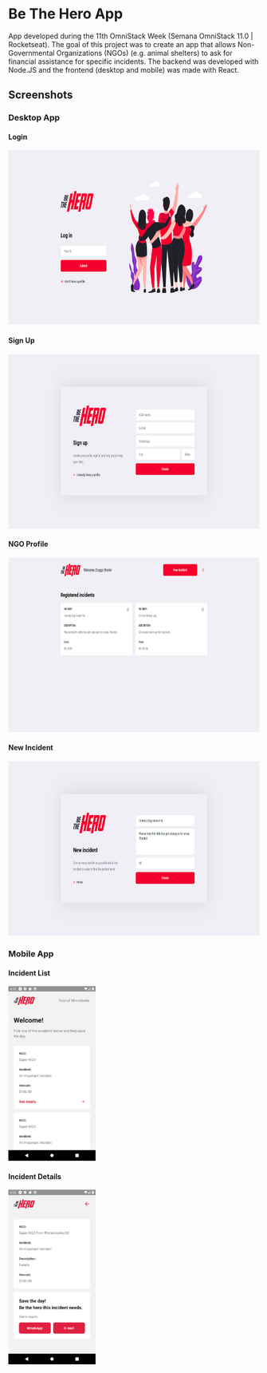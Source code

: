 # Be The Hero App

App developed during the 11th OmniStack Week (Semana OmniStack 11.0 | Rocketseat). The goal of this project was to create an app that allows Non-Governmental Organizations (NGOs) (e.g. animal shelters) to ask for financial assistance for specific incidents. The backend was developed with Node.JS and the frontend (desktop and mobile) was made with React.

## Screenshots

### Desktop App

#### Login
<img src="./screenshots/bethehero_desktop1.png" alt="" height=350 />

#### Sign Up
<img src="./screenshots/bethehero_desktop2.png" alt="" height=350 />

#### NGO Profile
<img src="./screenshots/bethehero_desktop3.png" alt="" height=350 />

#### New Incident
<img src="./screenshots/bethehero_desktop4.png" alt="" height=350 />

### Mobile App

#### Incident List
<img src="./screenshots/bethehero_mobile1.png" alt="" height=350 />

#### Incident Details
<img src="./screenshots/bethehero_mobile2.png" alt="" height=350 />
